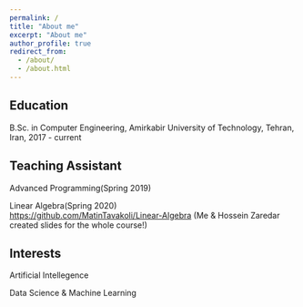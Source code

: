 ```yaml
---
permalink: /
title: "About me"
excerpt: "About me"
author_profile: true
redirect_from: 
  - /about/
  - /about.html
---
```

Education
------
B.Sc. in Computer Engineering, Amirkabir University of Technology, Tehran, Iran, 2017 - current

Teaching Assistant
------
Advanced Programming(Spring 2019) <br>

Linear Algebra(Spring 2020) <br>
https://github.com/MatinTavakoli/Linear-Algebra (Me & Hossein Zaredar created slides for the whole course!)

Interests
------
Artificial Intellegence <br>

Data Science & Machine Learning
